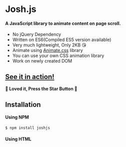 # Josh.js

#### A JavaScript library to animate content on page scroll.

  - No jQuery Dependency
  - Written on ES6(Compiled ES5 version available)
  - Very much lightweight, Only 2KB &#x1F618; 
  - Animate using [Animate.css](https://github.com/daneden/animate.css) library
  - You can use your own CSS animation library
  - Work on newly created DOM

## [See it in action!](https://mamunhpath.github.io/josh.js/) 
**&#x1F49D; Loved it, Press the Star Button &#x1F49D;**
## Installation
#### Using NPM
```sh
$ npm install joshjs
```
#### Using HTML <script> tag
```sh
<script src="js/josh.min.js">
  
// Or use ES5
<script src="js/josh.es5.min.js">
```
### How to Markup
```sh
<div class="josh-js" data-josh-anim-name="fadeInUp">A JavaScript library to animate content on page scroll.</div>
  
// You have to provide below data attribute with animation name from Animate.css library or your own library
data-josh-anim-name="fadeInUp"
```
### JavaScript
```sh
const josh = new Josh();
```
If you markup and called JavaScript like above so that you are good to go!

### Advanced usage
**HTML**
```sh
<div
    class="element josh-js"
    data-josh-anim-name="lightSpeedInRight"
    data-josh-duration="1500ms"
    data-josh-anim-delay="3.5s"
    data-josh-iteration="infinite"
>
    Written on ES6
</div>
```
**JavaScript**
```sh
const josh = new Josh({
    // DOM CSS class to Animate, default is "josh-js"
    initClass: "josh-js",
    
    // Animation CSS class from Animate.css library
    animClass: "animate__animated",
    
    // Element distance of viewport to triggering the animation. default is 0.2 means 20% of element view animation will trigger
    offset: 0.2,
    
    // Animation will trigger on Mobile or not. Default is true
    animateInMobile: true,
    
    // Animation will trigger on newly added element or not. Default is false
    onDOMChange: false,
  });
```
## Dependencies
- [animate.css](https://github.com/daneden/animate.css)

## Browser Support
All morder browser are supported. Because of written in ES6 and modern web API Internet Explorer will not support.
Here you can check supported browser:

[IntersectionObserver](https://developer.mozilla.org/en-US/docs/Web/API/IntersectionObserver) Not supported by IE.

[MutationObserver](https://developer.mozilla.org/en-US/docs/Web/API/MutationObserver) Supported by IE 11.

If you want to support Internet Explore so that you can use Polifill for IntersectionObserver.

[IntersectionObserver Polifill 1](https://github.com/w3c/IntersectionObserver/tree/master/polyfill)

[IntersectionObserver Polifill 2](https://www.npmjs.com/package/intersection-observer-polyfill)

## Developer

**Developed by Al Mamun**
+ [Github Profile](//github.com/mamunhpath)
+ [Linked In](https://www.linkedin.com/in/al-mamun-38874348/)
+ [Facebook Profile](//facebook.com/mamunhpath)

### Want to contribute? Great!

Fork it, clone it to your PC, fix the issue, push to your repository, Make a pull request to this repository. You are done!

License
----

MIT


**Free Software, Hell Yeah!**
